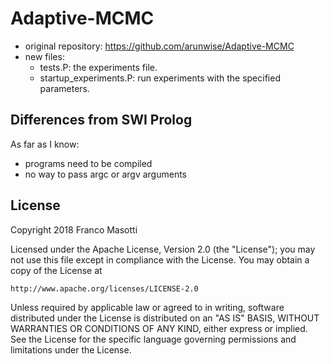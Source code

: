 # Adaptive-MCMC

- original repository: https://github.com/arunwise/Adaptive-MCMC
- new files:
  - tests.P: the experiments file.
  - startup_experiments.P: run experiments with the specified parameters.

## Differences from SWI Prolog

As far as I know:

- programs need to be compiled
- no way to pass argc or argv arguments

## License

Copyright 2018 Franco Masotti

Licensed under the Apache License, Version 2.0 (the "License");
you may not use this file except in compliance with the License.
You may obtain a copy of the License at

    http://www.apache.org/licenses/LICENSE-2.0

Unless required by applicable law or agreed to in writing, software
distributed under the License is distributed on an "AS IS" BASIS,
WITHOUT WARRANTIES OR CONDITIONS OF ANY KIND, either express or implied.
See the License for the specific language governing permissions and
limitations under the License.
